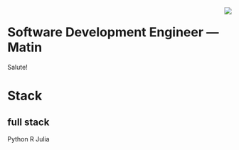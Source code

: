 <img align="right" src="https://count.getloli.com/get/@:Minori-ty?theme=rule34">

# Software Development Engineer — Matin

Salute!

# Stack
## full stack
Python R Julia
